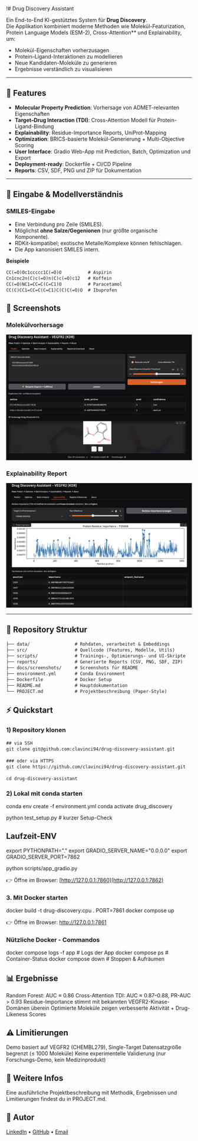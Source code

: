 !# Drug Discovery Assistant

Ein End-to-End KI-gestütztes System für **Drug Discovery**.  
Die Applikation kombiniert moderne Methoden wie Molekül-Featurization, Protein Language Models (ESM-2), Cross-Attention** und Explainability, um:  
- Molekül-Eigenschaften vorherzusagen  
- Protein–Ligand-Interaktionen zu modellieren  
- Neue Kandidaten-Moleküle zu generieren  
- Ergebnisse verständlich zu visualisieren  

---

## 🚀 Features
- **Molecular Property Prediction**: Vorhersage von ADMET-relevanten Eigenschaften  
- **Target–Drug Interaction (TDI)**: Cross-Attention Modell für Protein-Ligand-Bindung  
- **Explainability**: Residue-Importance Reports, UniProt-Mapping  
- **Optimization**: BRICS-basierte Molekül-Generierung + Multi-Objective Scoring  
- **User Interface**: Gradio Web-App mit Prediction, Batch, Optimization und Export  
- **Deployment-ready**: Dockerfile + CI/CD Pipeline  
- **Reports**: CSV, SDF, PNG und ZIP für Dokumentation  

---

## 🧪 Eingabe & Modellverständnis

### SMILES-Eingabe
- Eine Verbindung pro Zeile (SMILES).
- Möglichst **ohne Salze/Gegenionen** (nur größte organische Komponente).
- RDKit-kompatibel; exotische Metalle/Komplexe können fehlschlagen.
- Die App kanonisiert SMILES intern.

**Beispiele**
```text
CC(=O)Oc1ccccc1C(=O)O          # Aspirin
Cn1cnc2n(C)c(=O)n(C)c(=O)c12   # Koffein
CC(=O)NC1=CC=C(C=C1)O          # Paracetamol
CC(C)CC1=CC=C(C=C1)C(C)C(=O)O  # Ibuprofen
```


## 📸 Screenshots

### Molekülvorhersage
![Molekülvorhersage – Aspirin & Caffeine](docs/screenshots/predict_aspirin_caffeine.png)

### Explainability Report
![Explainability – VEGFR2 (Residue Importance)](docs/screenshots/explainability_vegfr2_top25.png)


---

## 📂 Repository Struktur
```text
├── data/                 # Rohdaten, verarbeitet & Embeddings
├── src/                  # Quellcode (Features, Modelle, Utils)
├── scripts/              # Trainings-, Optimierungs- und UI-Skripte
├── reports/              # Generierte Reports (CSV, PNG, SDF, ZIP)
├── docs/screenshots/     # Screenshots für README
├── environment.yml       # Conda Environment
├── Dockerfile            # Docker Setup
├── README.md             # Hauptdokumentation
└── PROJECT.md            # Projektbeschreibung (Paper-Style)
```


## ⚡ Quickstart

### 1) Repository klonen
```
## via SSH
git clone git@github.com:clavinci94/drug-discovery-assistant.git

### oder via HTTPS
git clone https://github.com/clavinci94/drug-discovery-assistant.git

cd drug-discovery-assistant
```


### 2) Lokal mit conda starten
conda env create -f environment.yml
conda activate drug_discovery

python test_setup.py  # kurzer Setup-Check

## Laufzeit-ENV
export PYTHONPATH="."
export GRADIO_SERVER_NAME="0.0.0.0"
export GRADIO_SERVER_PORT=7862

python scripts/app_gradio.py


👉 Öffne im Browser: [http://127.0.0.1:7860](http://127.0.0.1:7862)

### 3. Mit Docker starten
docker build -t drug-discovery:cpu .
PORT=7861 docker compose up

👉 Öffne im Browser: http://127.0.0.1:7861

### Nützliche Docker - Commandos

docker compose logs -f app   # Logs der App
docker compose ps            # Container-Status
docker compose down          # Stoppen & Aufräumen

## 📊 Ergebnisse
Random Forest: AUC ≈ 0.86
Cross-Attention TDI: AUC ≈ 0.87–0.88, PR-AUC > 0.93
Residue-Importance stimmt mit bekannten VEGFR2-Kinase-Domänen überein
Optimierte Moleküle zeigen verbesserte Aktivität + Drug-Likeness Scores

## ⚠️ Limitierungen
Demo basiert auf VEGFR2 (CHEMBL279), Single-Target
Datensatzgröße begrenzt (≤ 1000 Moleküle)
Keine experimentelle Validierung (nur Forschungs-Demo, kein Medizinprodukt)

## 📖 Weitere Infos
Eine ausführliche Projektbeschreibung mit Methodik, Ergebnissen und Limitierungen findest du in PROJECT.md.

## 👤 Autor
[LinkedIn](https://www.linkedin.com/in/claudio-vinci/) • [GitHub](https://github.com/clavinci94) • [Email](mailto:claudiovinci94@gmail.com)

